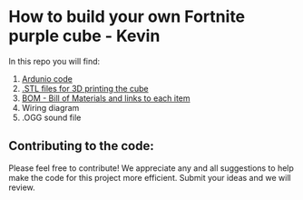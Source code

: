 # How to build your own Fortnite purple cube - Kevin

In this repo you will find: 
1. [Ardunio code](https://github.com/rumblelab/fortnitecube/tree/master/FortnitePurpleCube)
2. [.STL files for 3D printing the cube](https://github.com/rumblelab/fortnitecube/tree/master/3dKevin)
3. [BOM - Bill of Materials and links to each item](https://github.com/rumblelab/fortnitecube/blob/master/ForniteCube_BOM.pdf)
4. Wiring diagram 
5. .OGG sound file 

## Contributing to the code:
Please feel free to contribute! We appreciate any and all suggestions to help make the code for this project more efficient. Submit your ideas and we will review.
